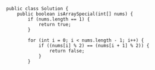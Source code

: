             public class Solution {
                public boolean isArraySpecial(int[] nums) {
                    if (nums.length == 1) {
                        return true;
                    }
                
                    for (int i = 0; i < nums.length - 1; i++) {
                        if ((nums[i] % 2) == (nums[i + 1] % 2)) {
                            return false;
                        }
                    }
